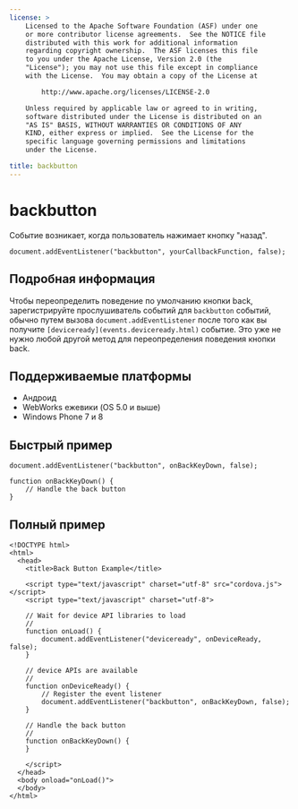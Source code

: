 ```yaml
---
license: >
    Licensed to the Apache Software Foundation (ASF) under one
    or more contributor license agreements.  See the NOTICE file
    distributed with this work for additional information
    regarding copyright ownership.  The ASF licenses this file
    to you under the Apache License, Version 2.0 (the
    "License"); you may not use this file except in compliance
    with the License.  You may obtain a copy of the License at

        http://www.apache.org/licenses/LICENSE-2.0

    Unless required by applicable law or agreed to in writing,
    software distributed under the License is distributed on an
    "AS IS" BASIS, WITHOUT WARRANTIES OR CONDITIONS OF ANY
    KIND, either express or implied.  See the License for the
    specific language governing permissions and limitations
    under the License.

title: backbutton
---
```


# backbutton

Событие возникает, когда пользователь нажимает кнопку "назад".

    document.addEventListener("backbutton", yourCallbackFunction, false);
    

## Подробная информация

Чтобы переопределить поведение по умолчанию кнопки back, зарегистрируйте прослушиватель событий для `backbutton` событий, обычно путем вызова `document.addEventListener` после того как вы получите `[deviceready](events.deviceready.html)` событие. Это уже не нужно любой другой метод для переопределения поведения кнопки back.

## Поддерживаемые платформы

*   Андроид
*   WebWorks ежевики (OS 5.0 и выше)
*   Windows Phone 7 и 8

## Быстрый пример

    document.addEventListener("backbutton", onBackKeyDown, false);
    
    function onBackKeyDown() {
        // Handle the back button
    }
    

## Полный пример

    <!DOCTYPE html>
    <html>
      <head>
        <title>Back Button Example</title>
    
        <script type="text/javascript" charset="utf-8" src="cordova.js"></script>
        <script type="text/javascript" charset="utf-8">
    
        // Wait for device API libraries to load
        //
        function onLoad() {
            document.addEventListener("deviceready", onDeviceReady, false);
        }
    
        // device APIs are available
        //
        function onDeviceReady() {
            // Register the event listener
            document.addEventListener("backbutton", onBackKeyDown, false);
        }
    
        // Handle the back button
        //
        function onBackKeyDown() {
        }
    
        </script>
      </head>
      <body onload="onLoad()">
      </body>
    </html>